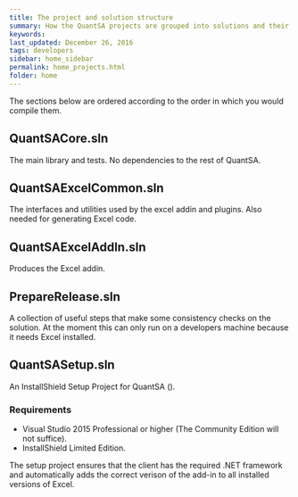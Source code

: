 ```yaml
---
title: The project and solution structure
summary: How the QuantSA projects are grouped into solutions and their depdencies.
keywords: 
last_updated: December 26, 2016
tags: developers
sidebar: home_sidebar
permalink: home_projects.html
folder: home
---
```


The sections below are ordered according to the order in which you would compile them.

## QuantSACore.sln

The main library and tests.  No dependencies to the rest of QuantSA.

## QuantSAExcelCommon.sln

The interfaces and utilities used by the excel addin and plugins.  Also needed for generating Excel code.

## QuantSAExcelAddIn.sln

Produces the Excel addin.  

## PrepareRelease.sln

A collection of useful steps that make some consistency checks on the solution.  At the moment this can only run on a developers machine because it needs Excel installed.

## QuantSASetup.sln

An InstallShield Setup Project for QuantSA ().

### Requirements
* Visual Studio 2015 Professional or higher (The Community Edition will not suffice).
* InstallShield Limited Edition.

The setup project ensures that the client has the required .NET framework and automatically adds the correct verison of the add-in to all installed versions of Excel.

